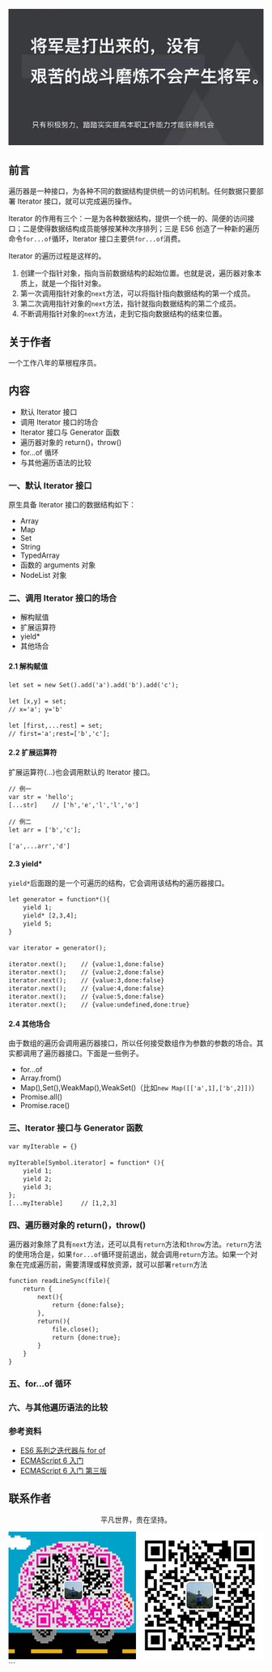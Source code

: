 ![image](../img/timg.jpg)
<br>

## 前言

遍历器是一种接口，为各种不同的数据结构提供统一的访问机制。任何数据只要部署 Iterator 接口，就可以完成遍历操作。

Iterator 的作用有三个：一是为各种数据结构，提供一个统一的、简便的访问接口；二是使得数据结构成员能够按某种次序排列；三是 ES6 创造了一种新的遍历命令`for...of`循环，Iterator 接口主要供`for...of`消费。

Iterator 的遍历过程是这样的。

1. 创建一个指针对象，指向当前数据结构的起始位置。也就是说，遍历器对象本质上，就是一个指针对象。
2. 第一次调用指针对象的`next`方法，可以将指针指向数据结构的第一个成员。
3. 第二次调用指针对象的`next`方法，指针就指向数据结构的第二个成员。
4. 不断调用指针对象的`next`方法，走到它指向数据结构的结束位置。

## 关于作者

一个工作八年的草根程序员。

## 内容

- 默认 Iterator 接口
- 调用 Iterator 接口的场合
- Iterator 接口与 Generator 函数
- 遍历器对象的 return()，throw()
- for...of 循环
- 与其他遍历语法的比较

### 一、默认 Iterator 接口

原生具备 Iterator 接口的数据结构如下：

- Array
- Map
- Set
- String
- TypedArray
- 函数的 arguments 对象
- NodeList 对象

### 二、调用 Iterator 接口的场合

- 解构赋值
- 扩展运算符
- yield\*
- 其他场合

#### 2.1 解构赋值

```
let set = new Set().add('a').add('b').add('c');

let [x,y] = set;
// x='a'; y='b'

let [first,...rest] = set;
// first='a';rest=['b','c'];
```

#### 2.2 扩展运算符

扩展运算符(...)也会调用默认的 Iterator 接口。

```
// 例一
var str = 'hello';
[...str]    // ['h','e','l','l','o']

// 例二
let arr = ['b','c'];

['a',...arr','d']
```

#### 2.3 yield\*

`yield*`后面跟的是一个可遍历的结构，它会调用该结构的遍历器接口。

```
let generator = function*(){
    yield 1;
    yield* [2,3,4];
    yield 5;
}

var iterator = generator();

iterator.next();    // {value:1,done:false}
iterator.next();    // {value:2,done:false}
iterator.next();    // {value:3,done:false}
iterator.next();    // {value:4,done:false}
iterator.next();    // {value:5,done:false}
iterator.next();    // {value:undefined,done:true}

```

#### 2.4 其他场合

由于数组的遍历会调用遍历器接口，所以任何接受数组作为参数的参数的场合。其实都调用了遍历器接口。下面是一些例子。

- for...of
- Array.from()
- Map(),Set(),WeakMap(),WeakSet()（比如`new Map([['a',1],['b',2]])`）
- Promise.all()
- Promise.race()

### 三、Iterator 接口与 Generator 函数

```
var myIterable = {}

myIterable[Symbol.iterator] = function* (){
    yield 1;
    yield 2;
    yield 3;
};
[...myIterable]     // [1,2,3]

```

### 四、遍历器对象的 return()，throw()

遍历器对象除了具有`next`方法，还可以具有`return`方法和`throw`方法。`return`方法的使用场合是，如果`for...of`循环提前退出，就会调用`return`方法。如果一个对象在完成遍历前，需要清理或释放资源，就可以部署`return`方法

```
function readLineSync(file){
    return {
        next(){
            return {done:false};
        },
        return(){
            file.close();
            return {done:true};
        }
    }
}
```

### 五、for...of 循环

### 六、与其他遍历语法的比较

### 参考资料

- [ES6 系列之迭代器与 for of](https://github.com/mqyqingfeng/Blog/issues/90)
- [ECMAScript 6 入门](http://es6.ruanyifeng.com/#docs/iterator)
- [ECMAScript 6 入门 第三版](https://yjhenan.gitbooks.io/-ecmascript-6/content/docs/iterator.html)

## 联系作者

<div align="center">
    <p>
        平凡世界，贵在坚持。
    </p>
    <img src="../img/contact.png" />
</div>
```
